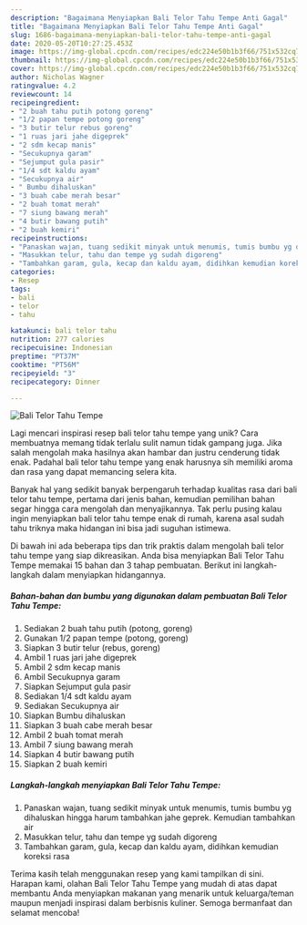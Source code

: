 ```yaml
---
description: "Bagaimana Menyiapkan Bali Telor Tahu Tempe Anti Gagal"
title: "Bagaimana Menyiapkan Bali Telor Tahu Tempe Anti Gagal"
slug: 1686-bagaimana-menyiapkan-bali-telor-tahu-tempe-anti-gagal
date: 2020-05-20T10:27:25.453Z
image: https://img-global.cpcdn.com/recipes/edc224e50b1b3f66/751x532cq70/bali-telor-tahu-tempe-foto-resep-utama.jpg
thumbnail: https://img-global.cpcdn.com/recipes/edc224e50b1b3f66/751x532cq70/bali-telor-tahu-tempe-foto-resep-utama.jpg
cover: https://img-global.cpcdn.com/recipes/edc224e50b1b3f66/751x532cq70/bali-telor-tahu-tempe-foto-resep-utama.jpg
author: Nicholas Wagner
ratingvalue: 4.2
reviewcount: 14
recipeingredient:
- "2 buah tahu putih potong goreng"
- "1/2 papan tempe potong goreng"
- "3 butir telur rebus goreng"
- "1 ruas jari jahe digeprek"
- "2 sdm kecap manis"
- "Secukupnya garam"
- "Sejumput gula pasir"
- "1/4 sdt kaldu ayam"
- "Secukupnya air"
- " Bumbu dihaluskan"
- "3 buah cabe merah besar"
- "2 buah tomat merah"
- "7 siung bawang merah"
- "4 butir bawang putih"
- "2 buah kemiri"
recipeinstructions:
- "Panaskan wajan, tuang sedikit minyak untuk menumis, tumis bumbu yg dihaluskan hingga harum tambahkan jahe geprek. Kemudian tambahkan air"
- "Masukkan telur, tahu dan tempe yg sudah digoreng"
- "Tambahkan garam, gula, kecap dan kaldu ayam, didihkan kemudian koreksi rasa"
categories:
- Resep
tags:
- bali
- telor
- tahu

katakunci: bali telor tahu 
nutrition: 277 calories
recipecuisine: Indonesian
preptime: "PT37M"
cooktime: "PT56M"
recipeyield: "3"
recipecategory: Dinner

---
```



![Bali Telor Tahu Tempe](https://img-global.cpcdn.com/recipes/edc224e50b1b3f66/751x532cq70/bali-telor-tahu-tempe-foto-resep-utama.jpg)

Lagi mencari inspirasi resep bali telor tahu tempe yang unik? Cara membuatnya memang tidak terlalu sulit namun tidak gampang juga. Jika salah mengolah maka hasilnya akan hambar dan justru cenderung tidak enak. Padahal bali telor tahu tempe yang enak harusnya sih memiliki aroma dan rasa yang dapat memancing selera kita.



Banyak hal yang sedikit banyak berpengaruh terhadap kualitas rasa dari bali telor tahu tempe, pertama dari jenis bahan, kemudian pemilihan bahan segar hingga cara mengolah dan menyajikannya. Tak perlu pusing kalau ingin menyiapkan bali telor tahu tempe enak di rumah, karena asal sudah tahu triknya maka hidangan ini bisa jadi suguhan istimewa.


Di bawah ini ada beberapa tips dan trik praktis dalam mengolah bali telor tahu tempe yang siap dikreasikan. Anda bisa menyiapkan Bali Telor Tahu Tempe memakai 15 bahan dan 3 tahap pembuatan. Berikut ini langkah-langkah dalam menyiapkan hidangannya.

<!--inarticleads1-->

##### Bahan-bahan dan bumbu yang digunakan dalam pembuatan Bali Telor Tahu Tempe:

1. Sediakan 2 buah tahu putih (potong, goreng)
1. Gunakan 1/2 papan tempe (potong, goreng)
1. Siapkan 3 butir telur (rebus, goreng)
1. Ambil 1 ruas jari jahe digeprek
1. Ambil 2 sdm kecap manis
1. Ambil Secukupnya garam
1. Siapkan Sejumput gula pasir
1. Sediakan 1/4 sdt kaldu ayam
1. Sediakan Secukupnya air
1. Siapkan  Bumbu dihaluskan
1. Siapkan 3 buah cabe merah besar
1. Ambil 2 buah tomat merah
1. Ambil 7 siung bawang merah
1. Siapkan 4 butir bawang putih
1. Siapkan 2 buah kemiri




<!--inarticleads2-->

##### Langkah-langkah menyiapkan Bali Telor Tahu Tempe:

1. Panaskan wajan, tuang sedikit minyak untuk menumis, tumis bumbu yg dihaluskan hingga harum tambahkan jahe geprek. Kemudian tambahkan air
1. Masukkan telur, tahu dan tempe yg sudah digoreng
1. Tambahkan garam, gula, kecap dan kaldu ayam, didihkan kemudian koreksi rasa




Terima kasih telah menggunakan resep yang kami tampilkan di sini. Harapan kami, olahan Bali Telor Tahu Tempe yang mudah di atas dapat membantu Anda menyiapkan makanan yang menarik untuk keluarga/teman maupun menjadi inspirasi dalam berbisnis kuliner. Semoga bermanfaat dan selamat mencoba!
